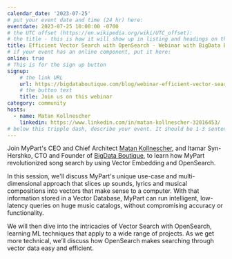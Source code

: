 ```yaml
---
calendar_date: '2023-07-25'
# put your event date and time (24 hr) here:
eventdate: 2023-07-25 10:00:00 -0700
# the UTC offset (https://en.wikipedia.org/wiki/UTC_offset):
# the title - this is how it will show up in listing and headings on the site:
title: Efficient Vector Search with OpenSearch - Webinar with BigData Boutique and MyPart
# if your event has an online component, put it here:
online: true
# This is for the sign up button
signup:
    # the link URL
    url: https://bigdataboutique.com/blog/webinar-efficient-vector-search-with-opensearch-5482ac
    # the button text
    title: Join us on this webinar
category: community
hosts:
  - name: Matan Kollnescher
    linkedin: https://www.linkedin.com/in/matan-kollnescher-32016453/
# below this tripple dash, describe your event. It should be 1-3 sentences
---
```


Join MyPart's CEO and Chief Architect [Matan Kollnescher](https://www.linkedin.com/in/matan-kollnescher-32016453/), and Itamar Syn-Hershko, CTO and Founder of [BigData Boutique](https://bigdataboutique.com), to learn how MyPart revolutionized song search by using Vector Embedding and OpenSearch.

In this session, we'll discuss MyPart's unique use-case and multi-dimensional approach that slices up sounds, lyrics and musical compositions into vectors that make sense to a computer. With that information stored in a Vector Database, MyPart can run intelligent, low-latency queries on huge music catalogs, without compromising accuracy or functionality.

We will then dive into the intricacies of Vector Search with OpenSearch, learning ML techniques that apply to a wide range of projects. As we get more technical, we’ll discuss how OpenSearch makes searching through vector data easy and efficient.
